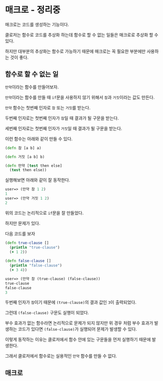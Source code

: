 # 매크로 - 정리중

매크로는 코드를 생성하는 기능이다.

클로저는 함수로 코드를 추상화 하는데 함수로 할 수 없는 일들은 매크로로 추상화 할 수 있다.

하지만 대부분의 추상화는 함수로 가능하기 때문에 매크로는 꼭 필요한 부분에만 사용하는 것이 좋다.

## 함수로 할 수 없는 일

`만약`이라는 함수를 만들어보자.

`만약`이라는 함수를 만들 때 `if`문을 사용하지 않기 위해서 `참`과 `거짓`이라는 값도 만든다. 

`만약` 함수는 첫번째 인자로 `참` 또는 `거짓`를 받는다.

두번째 인자로는 첫번째 인자가 `참`일 때 결과가 될 구문을 받는다.

세번째 인자로는 첫번째 인자가 `거짓`일 때 결과가 될 구문을 받는다.

이런 함수는 아래와 같이 만들 수 있다.

```clojure
(defn 참 [a b] a)

(defn 거짓 [a b] b)

(defn 만약 [test then else]
  (test then else))
```

실행해보면 아래와 같이 잘 동작한다. 

```clojure
user=> (만약 참 1 2)
1
user=> (만약 거짓 1 2)
2
```

위의 코드는 논리적으로 `if`문을 잘 만들었다.

하지만 문제가 있다.

다음 코드를 보자

```clojure
(defn true-clause []
  (println "true-clause")
  (+ 1 2))
  
(defn false-clause []
  (println "false-clause")
  (+ 3 4))
```

```clojure
user=> (만약 참 (true-clause) (false-clause))
true-clause
false-clause
3
```

두번째 인자가 `참`이기 때문에 `(true-clause)`의 결과 값인 `3`이 출력되었다. 

그런데 `(false-clause)` 구문도 실행이 되었다.

부수 효과가 없는 함수라면 논리적으로 문제가 되지 않지만 위 경우 처럼 부수 효과가 발생하는 코드가 있다면 `(false-clause)`가 실행되어 문제가 발생할 수 있다.

이렇게 동작하는 이유는 클로저에서 함수 안에 있는 구문들을 먼저 실행하기 때문에 발생한다. 

그래서 클로저에서 함수로는 실용적인 `만약` 함수를 만들 수 없다.

## 매크로









